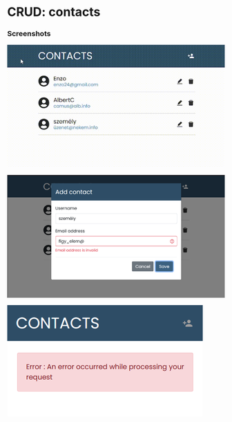 # CRUD: contacts

### Screenshots

![](./screenshots/apprct.gif)

![](./screenshots/shot-1.PNG)

![](./screenshots/shot-2.PNG)


